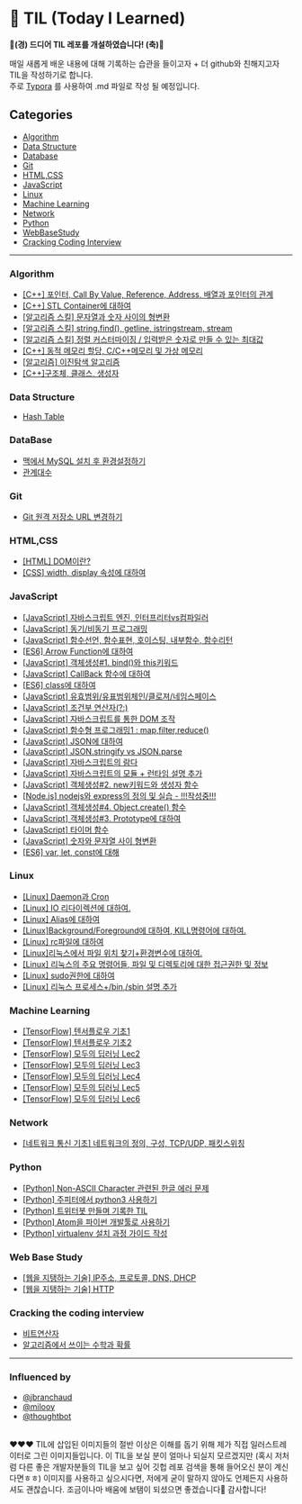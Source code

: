 # 📝 TIL (Today I Learned)

**🎉(경) 드디어 TIL 레포를 개설하였습니다! (축)🎉**

매일 새롭게 배운 내용에 대해 기록하는 습관을 들이고자 + 더 github와 친해지고자 TIL을 작성하기로 합니다.<br>주로 [Typora](https://typora.io/) 를 사용하여 .md 파일로 작성 될 예정입니다.<br>



## Categories

- [Algorithm](https://github.com/Shinye/TIL#algorithm)
- [Data Structure](https://github.com/Shinye/TIL#data-structure)
- [Database](https://github.com/Shinye/TIL#database)
- [Git](https://github.com/Shinye/TIL#git)
- [HTML,CSS](https://github.com/Shinye/TIL#htmlcss)
- [JavaScript](https://github.com/Shinye/TIL#javascript)
- [Linux](https://github.com/Shinye/TIL#linux)
- [Machine Learning](https://github.com/Shinye/TIL#machine-learning)
- [Network](https://github.com/Shinye/TIL#network)
- [Python](https://github.com/Shinye/TIL#python)
- [WebBaseStudy](https://github.com/Shinye/TIL#web-base-study)
- [Cracking Coding Interview](https://github.com/Shinye/TIL#cracking-the-coding-interview)

------

### Algorithm

- [[C++] 포인터, Call By Value, Reference, Address, 배열과 포인터의 관계](https://github.com/Shinye/TIL/blob/master/Algorithm/Pointer_CallByValue_CallByRef.md)
- [[C++] STL Container에 대하여](https://github.com/Shinye/TIL/blob/master/Algorithm/STL_Container.md)
- [[알고리즘 스킬] 문자열과 숫자 사이의 형변환](https://github.com/Shinye/TIL/blob/master/Algorithm/StringAndInt.md)
- [[알고리즘 스킬] string.find(), getline, istringstream, stream](https://github.com/Shinye/TIL/blob/master/Algorithm/algo_solution1.md)
- [[알고리즘 스킬] 정렬 커스터마이징 / 입력받은 숫자로 만들 수 있는 최대값](https://github.com/Shinye/TIL/blob/master/Algorithm/algo_solution2.md)
- [[C++] 동적 메모리 할당, C/C++메모리 및 가상 메모리](https://github.com/Shinye/TIL/blob/master/Algorithm/allocation.md)
- [[알고리즘] 이진탐색 알고리즘](https://github.com/Shinye/TIL/blob/master/Algorithm/binarySearch.md)
- [[C++]구조체, 클래스, 생성자](https://github.com/Shinye/TIL/blob/master/Algorithm/struct_class_constructor.md)



### Data Structure

- [Hash Table](https://github.com/Shinye/TIL/blob/master/DataStructure/DataStructure_HashTable.md)



### DataBase

- [맥에서 MySQL 설치 후 환경설정하기](https://github.com/Shinye/TIL/blob/master/Database/mysql_in_mac.md)
- [관계대수](https://github.com/Shinye/TIL/blob/master/Database/DB_RelationalAlgebra1.md)


### Git

- [Git 원격 저장소 URL 변경하기](https://github.com/Shinye/TIL/blob/master/Git/modifyRemoteURL.md)


### HTML,CSS

- [[HTML] DOM이란?](https://github.com/Shinye/TIL/blob/master/HTML%2CCSS/DOM.md)
- [[CSS] width, display 속성에 대하여](https://github.com/Shinye/TIL/blob/master/HTML%2CCSS/css_display.md)



### JavaScript

- [[JavaScript] 자바스크립트 엔진, 인터프리터vs컴파일러](https://github.com/Shinye/TIL/blob/master/JavaScript/JSEngine.md)
- [[JavaScript] 동기/비동기 프로그래밍](https://github.com/Shinye/TIL/blob/master/JavaScript/SyncAndAsync.md)
- [[JavaScript] 함수선언, 함수표현, 호이스팅, 내부함수, 함수리턴](https://github.com/Shinye/TIL/blob/master/JavaScript/aboutFunction.md)
- [[ES6] Arrow Function에 대하여](https://github.com/Shinye/TIL/blob/master/JavaScript/arrowFunction.md)
- [[JavaScript] 객체생성#1. bind()와 this키워드](https://github.com/Shinye/TIL/blob/master/JavaScript/bind_this.md)
- [[JavaScript] CallBack 함수에 대하여](https://github.com/Shinye/TIL/blob/master/JavaScript/callbackFunc.md)
- [[ES6] class에 대하여](https://github.com/Shinye/TIL/blob/master/JavaScript/class.md)
- [[JavaScript] 유효범위/유표범위체인/클로져/네임스페이스](https://github.com/Shinye/TIL/blob/master/JavaScript/closureAndScope.md)
- [[JavaScript] 조건부 연산자(?:)](https://github.com/Shinye/TIL/blob/master/JavaScript/conditionalOperator.md)
- [[JavaScript] 자바스크립트를 통한 DOM 조작](https://github.com/Shinye/TIL/blob/master/JavaScript/domAndJavaScript.md)
- [[JavaScript] 함수형 프로그래밍1 : map,filter,reduce()](https://github.com/Shinye/TIL/blob/master/JavaScript/functionalProgramming1.md)
- [[JavaScript] JSON에 대하여](https://github.com/Shinye/TIL/blob/master/JavaScript/json.md)
- [[JavaScript] JSON.stringify vs JSON.parse](https://github.com/Shinye/TIL/blob/master/JavaScript/jsonParseAndStringify.md)
- [[JavaScript] 자바스크립트의 람다](https://github.com/Shinye/TIL/blob/master/JavaScript/lambda.md)
- [[JavaScript] 자바스크립트의 모듈 + 런타임 설명 추가](https://github.com/Shinye/TIL/blob/master/JavaScript/module.md)
- [[JavaScript] 객체생성#2. new키워드와 생성자 함수](https://github.com/Shinye/TIL/blob/master/JavaScript/new.md)
- [[Node.js] nodejs와 express의 정의 및 실습 - !!!작성중!!!](https://github.com/Shinye/TIL/blob/master/JavaScript/nodejs_part1.md)
- [[JavaScript] 객체생성#4. Object.create() 함수](https://github.com/Shinye/TIL/blob/master/JavaScript/objectCreateFunction.md)
- [[JavaScript] 객체생성#3. Prototype에 대하여](https://github.com/Shinye/TIL/blob/master/JavaScript/prototype.md)
- [[JavaScript] 타이머 함수](https://github.com/Shinye/TIL/blob/master/JavaScript/timer.md)
- [[JavaScript] 숫자와 문자열 사이 형변환](https://github.com/Shinye/TIL/blob/master/JavaScript/typeChange.md)
- [[ES6] var, let, const에 대해](https://github.com/Shinye/TIL/blob/master/JavaScript/var_let_const.md)



### Linux

- [[Linux] Daemon과 Cron](https://github.com/Shinye/TIL/blob/master/Linux/Linux_Daemon_Cron.md)
- [[Linux] IO 리다이렉션에 대하여.](https://github.com/Shinye/TIL/blob/master/Linux/Linux_IORedirection.md)
- [[Linux] Alias에 대하여](https://github.com/Shinye/TIL/blob/master/Linux/Linux_alias.md)
- [[Linux]Background/Foreground에 대하여, KILL명령어에 대하여.](https://github.com/Shinye/TIL/blob/master/Linux/Linux_background.md)
- [[Linux] rc파일에 대하여](https://github.com/Shinye/TIL/blob/master/Linux/Linux_rcfile.md)
- [[Linux]리눅스에서 파일 위치 찾기+환경변수에 대하여.](https://github.com/Shinye/TIL/blob/master/Linux/findFile.md)
- [[Linux] 리눅스의 주요 명령어들, 파일 및 디렉토리에 대한 접근권한 및 정보 ](https://github.com/Shinye/TIL/blob/master/Linux/linux-cmd-messages.md)
- [[Linux] sudo권한에 대하여](https://github.com/Shinye/TIL/blob/master/Linux/linux-sudo.md)
- [[Linux] 리눅스 프로세스+/bin,/sbin 설명 추가](https://github.com/Shinye/TIL/blob/master/Linux/linux_process.md)



### Machine Learning

- [[TensorFlow] 텐서플로우 기초1](https://github.com/Shinye/TIL/blob/master/MachineLearning/tensorflow_basic1.md)
- [[TensorFlow] 텐서플로우 기초2](https://github.com/Shinye/TIL/blob/master/MachineLearning/tensorflow_basic2.md)
- [[TensorFlow] 모두의 딥러닝 Lec2](https://github.com/Shinye/TIL/blob/master/MachineLearning/tf_lecture2.md)
- [[TensorFlow] 모두의 딥러닝 Lec3](https://github.com/Shinye/TIL/blob/master/MachineLearning/tf_lecture3.md)
- [[TensorFlow] 모두의 딥러닝 Lec4](https://github.com/Shinye/TIL/blob/master/MachineLearning/tf_lecture4.md)
- [[TensorFlow] 모두의 딥러닝 Lec5](https://github.com/Shinye/TIL/blob/master/MachineLearning/tf_lecture5.md)
- [[TensorFlow] 모두의 딥러닝 Lec6](https://github.com/Shinye/TIL/blob/master/MachineLearning/tf_lecture6.md)



### Network

- [[네트워크 통신 기초] 네트워크의 정의, 구성, TCP/UDP, 패킷스위칭](https://github.com/Shinye/TIL/blob/master/Network/1_network_basic1.md)



### Python

- [[Python] Non-ASCII Character 관련된 한글 에러 문제](https://github.com/Shinye/TIL/blob/master/Python/Python_nonASCIIError.md)
- [[Python] 주피터에서 python3 사용하기](https://github.com/Shinye/TIL/blob/master/Python/jupyter_python3.md)
- [[Python] 트위터봇 만들며 기록한 TIL](https://github.com/Shinye/TIL/blob/master/Python/making_twitter_bot.md)
- [[Python] Atom을 파이썬 개발툴로 사용하기](https://github.com/Shinye/TIL/blob/master/Django/Django_IDE_Atom.md)
- [[Python] virtualenv 설치 과정 가이드 작성](https://github.com/Shinye/TIL/blob/master/Django/virtualenv_install.md)



### Web Base Study

- [[웹을 지탱하는 기술] IP주소, 프로토콜, DNS, DHCP](https://github.com/Shinye/TIL/blob/master/WebBaseStudy/webBaseStudy_170211.md)
- [[웹을 지탱하는 기술] HTTP](https://github.com/Shinye/TIL/blob/master/WebBaseStudy/HTTPMessage.md)



### Cracking the coding interview

- [비트연산자](https://github.com/Shinye/TIL/blob/master/crackingCodingInterview/bitwise_operation.md)
- [알고리즘에서 쓰이는 수학과 확률](https://github.com/Shinye/TIL/blob/master/crackingCodingInterview/algoMath.md)


------

### Influenced by

- [@jbranchaud](https://github.com/jbranchaud/til)
- [@milooy](https://github.com/milooy/TIL)
- [@thoughtbot](https://github.com/thoughtbot/til)

<br>❤️❤️❤️ TIL에 삽입된 이미지들의 절반 이상은 이해를 돕기 위해 제가 직접 일러스트레이터로 그린 이미지들입니다. 이 TIL을 보실 분이 얼마나 되실지 모르겠지만 (혹시 저처럼 다른 좋은 개발자분들의 TIL을 보고 싶어 깃헙 레포 검색을 통해 들어오신 분이 계신다면ㅎㅎ) 이미지를 사용하고 싶으시다면, 저에게 굳이 말하지 않아도 언제든지 사용하셔도 괜찮습니다. 조금이나마 배움에 보탬이 되셨으면 좋겠습니다🙂 감사합니다!